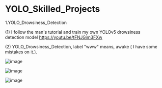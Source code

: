 # YOLO_Skilled_Projects



1.YOLO_Drowsiness_Detection

(1) I follow the man's tutorial and train my own YOLOv5 drowsiness detection model 
https://youtu.be/tFNJGim3FXw

(2) YOLO_Drowsiness_Detection, label "www" means, awake ( I have some mistakes on it.).

![image](https://user-images.githubusercontent.com/76461262/140005734-b52e9344-d3ca-434e-b93d-eb5f921cd1f0.png)

![image](https://user-images.githubusercontent.com/76461262/140005738-1c21a654-54d7-4158-b33b-18a27db886eb.png)

![image](https://user-images.githubusercontent.com/76461262/140005746-8dac486a-64a8-413e-af30-8f24f35e1365.png)

